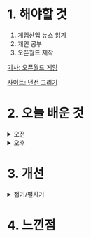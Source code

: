 
# 1. 해야할 것

1. 게임산업 뉴스 읽기 
2. 개인 공부  
3. 오픈월드 제작

[기사: 오픈월드 게임](https://www.gameinsight.co.kr/news/articleView.html?idxno=32990)

[사이트: 던전 그리기](https://www.dungeonscrawl.com/)

# 2. 오늘 배운 것

<details>
<summary>오전</summary>

## 오늘의 뉴스
### 오픈월드 게임
![image](https://github.com/user-attachments/assets/5db35d09-d49a-4f71-a053-f10944535b35)

오픈월드가 요즘 트렌드다.\
확실히 던전형식으로 이루어진 게임보다는 직접 새로운 세상을 보고 탐험하는게 게임에 더 와닿는 느낌이다.\
이번에 오픈월드 레벨 제작하려고 준비하고 있다.

오늘은 이 레벨 제작에 대한 아이디어를 적고 구체화하는 일을 해봐야겠다.

![image](https://github.com/user-attachments/assets/0d55275b-9281-49ae-8ddd-1e0df95bfcc0)

![image](https://github.com/user-attachments/assets/b80b694e-1637-4555-95e7-362d410d4dc3)

![image](https://github.com/user-attachments/assets/74dacf98-2817-47f7-8d33-4525f990393a)

![image](https://github.com/user-attachments/assets/5e5f0f4c-e0a9-4e08-9807-69965a205865)

</details>


<details>
<summary>오후</summary>


</details>




# 3. 개선


<details>
<summary>접기/펼치기</summary>


</details>



# 4. 느낀점


